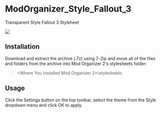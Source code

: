 # ModOrganizer_Style_Fallout_3
Transparent Style Fallout 3 Styleheet

![](https://imgur.com/SegSaOp)

## Installation

Download and extract the archive (.7z) using 7-Zip and move all of the files and folders from the archive into Mod Organizer 2's stylesheets folder:

> <Where You Installed Mod Organizer 2>\stylesheets

## Usage

Click the Settings button on the top toolbar, select the theme from the Style dropdown menu and click OK to apply.
